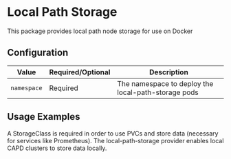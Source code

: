 # Local Path Storage

This package provides local path node storage for use on Docker

## Configuration

| Value                                                 | Required/Optional | Description                                                                                                                                                                                                                                                                               |
|-------------------------------------------------------|-------------------|-------------------------------------------------------------------------------------------------------------------------------------------------------------------------------------------------------------------------------------------------------------------------------------------|
| `namespace`                                           | Required          | The namespace to deploy the local-path-storage pods                                                                                                                                                                                                                                       |

## Usage Examples

A StorageClass is required in order to use PVCs and store data (necessary for services
like Prometheus). The local-path-storage provider enables local CAPD clusters to store data locally.
